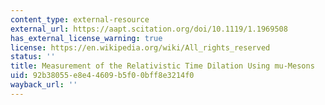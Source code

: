 ```yaml
---
content_type: external-resource
external_url: https://aapt.scitation.org/doi/10.1119/1.1969508
has_external_license_warning: true
license: https://en.wikipedia.org/wiki/All_rights_reserved
status: ''
title: Measurement of the Relativistic Time Dilation Using mu-Mesons
uid: 92b38055-e8e4-4609-b5f0-0bff8e3214f0
wayback_url: ''
---
```

